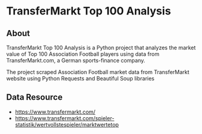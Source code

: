 # TransferMarkt Top 100 Analysis

## About
TransferMarkt Top 100 Analysis is a Python project that analyzes the market value of Top 100 Association Football players using data from TransferMarkt.com, a German sports-finance company.

The project scraped Association Football market data from TransferMarkt website using Python Requests and Beautiful Soup libraries

## Data Resource
* https://www.transfermarkt.com/
* https://www.transfermarkt.com/spieler-statistik/wertvollstespieler/marktwertetop
